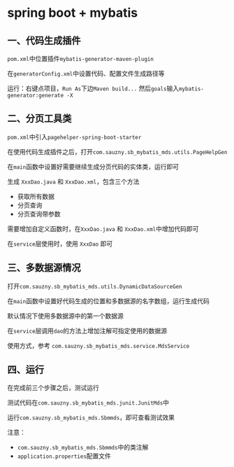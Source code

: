 # spring boot + mybatis

## 一、代码生成插件

`pom.xml`中位置插件`mybatis-generator-maven-plugin`

在`generatorConfig.xml`中设置代码、配置文件生成路径等

运行：右键点项目，`Run As`下边`Maven build...` 然后`goals`输入`mybatis-generator:generate -X`

## 二、分页工具类

`pom.xml`中引入`pagehelper-spring-boot-starter`

在使用代码生成插件之后，打开`com.sauzny.sb_mybatis_mds.utils.PageHelpGen`

在`main`函数中设置好需要继续生成分页代码的实体类，运行即可

生成 `XxxDao.java` 和 `XxxDao.xml`，包含三个方法

- 获取所有数据
- 分页查询
- 分页查询带参数

需要增加自定义函数时，在`XxxDao.java` 和 `XxxDao.xml`中增加代码即可

在`service`层使用时，使用 `XxxDao` 即可

## 三、多数据源情况

打开`com.sauzny.sb_mybatis_mds.utils.DynamicDataSourceGen`

在`main`函数中设置好代码生成的位置和多数据源的名字数组，运行生成代码

默认情况下使用多数据源中的第一个数据源

在`service`层调用`dao`的方法上增加注解可指定使用的数据源

使用方式，参考 `com.sauzny.sb_mybatis_mds.service.MdsService`

## 四、运行

在完成前三个步骤之后，测试运行

测试代码在`com.sauzny.sb_mybatis_mds.junit.JunitMds`中

运行`com.sauzny.sb_mybatis_mds.Sbmmds`，即可查看测试效果

注意：

- `com.sauzny.sb_mybatis_mds.Sbmmds`中的类注解
- `application.properties`配置文件